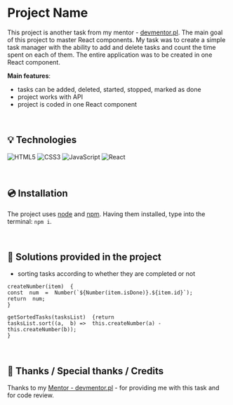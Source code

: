 # Project Name

This project is another task from my mentor - [devmentor.pl](https://devmentor.pl/). The main goal of this project to master React components. My task was to create a simple task manager with the ability to add and delete tasks and count the time spent on each of them. The entire application was to be created in one React component.

**Main features**:
- tasks can be added, deleted, started, stopped, marked as done
- project works with API
- project is coded in one React component


&nbsp;
 
## 💡 Technologies
![HTML5](https://img.shields.io/badge/html5-%23E34F26.svg?style=for-the-badge&logo=html5&logoColor=white)
![CSS3](https://img.shields.io/badge/css3-%231572B6.svg?style=for-the-badge&logo=css3&logoColor=white)
![JavaScript](https://img.shields.io/badge/javascript-%23323330.svg?style=for-the-badge&logo=javascript&logoColor=%23F7DF1E)
![React](https://img.shields.io/badge/react-%2320232a.svg?style=for-the-badge&logo=react&logoColor=%2361DAFB)


&nbsp;
 
## 💿 Installation

The project uses [node](https://nodejs.org/en/) and [npm](https://www.npmjs.com/). Having them installed, type into the terminal: `npm i`.

&nbsp;
 
## 🤔 Solutions provided in the project

- sorting tasks according to whether they are completed or not
```
createNumber(item)  {
const  num  =  Number(`${Number(item.isDone)}.${item.id}`);
return  num;
}

getSortedTasks(tasksList)  {return
tasksList.sort((a,  b) =>  this.createNumber(a) -  this.createNumber(b));
}
```
&nbsp;
## 👏 Thanks / Special thanks / Credits
Thanks to my [Mentor - devmentor.pl](https://devmentor.pl/) - for providing me with this task and for code review.

